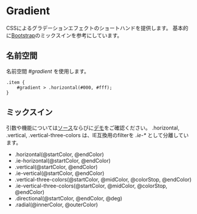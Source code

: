 # Gradient

CSSによるグラデーションエフェクトのショートハンドを提供します。
基本的に[Bootstrap](http://twitter.github.com/bootstrap/)のミックスインを参考にしています。

## 名前空間

名前空間 *#gradient* を使用します。

```less
.item {
	#gradient > .horizontal(#000, #fff);
}
```

## ミックスイン

引数や機能については[ソース](../less/sugar/gradient.less)ならびに[デモ](../test/css3/gradient.less)をご確認ください。
.horizontal, .vertical, .vertical-three-colors は、IE互換用のfilterを *.ie-\** として分離しています。

- .horizontal(@startColor, @endColor)
- .ie-horizontal(@startColor, @endColor)
- .vertical(@startColor, @endColor)
- .ie-vertical(@startColor, @endColor)
- .vertical-three-colors(@startColor, @midColor, @colorStop, @endColor)
- .ie-vertical-three-colors(@startColor, @midColor, @colorStop, @endColor)
- .directional(@startColor, @endColor, @deg)
- .radial(@innerColor, @outerColor)
